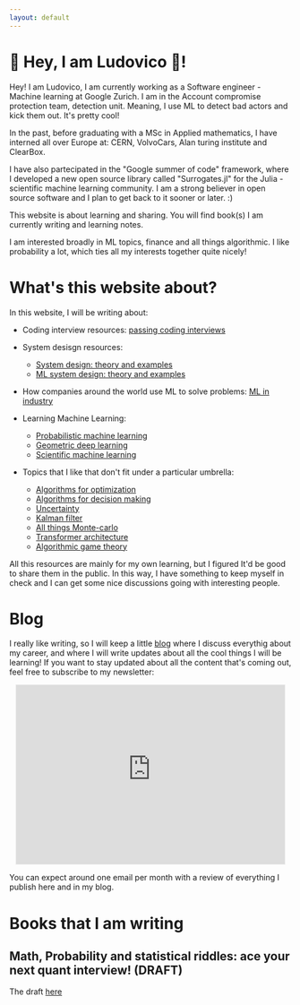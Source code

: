 ```yaml
---
layout: default
---
```



# 👋 Hey, I am Ludovico 🐻! 
Hey!
I am Ludovico, I am currently working as a Software engineer - Machine learning at Google Zurich. 
I am in the Account compromise protection team, detection unit. Meaning, I use ML to detect bad actors and kick them out. It's pretty cool!

In the past, before graduating with a MSc in Applied mathematics, I have interned all over Europe at: CERN, VolvoCars, Alan turing institute and ClearBox. 

I have also partecipated in the "Google summer of code" framework, where I developed a new open source library called "Surrogates.jl" for the Julia - scientific machine learning community. I am a strong believer in open source software and I plan to get back to it sooner or later. :)

This website is about learning and sharing. You will find book(s) I am currently writing and learning notes. 

I am interested broadly in ML topics, finance and all things algorithmic. I like probability a lot, which ties all my interests together quite nicely! 

# What's this website about? 
In this website, I will be writing about: 
- Coding interview resources: [passing coding interviews](./coding/codingInterviews.html)

- System desisgn resources:
    - [System design: theory and examples](./systems/SysDesign/SysDesign.html)
    - [ML system design: theory and examples](./systems/MLSysDesign/SysDesign.html)

- How companies around the world use ML to solve problems: [ML in industry](./ML_papers/ML.html)

- Learning Machine Learning: 
    - [Probabilistic machine learning](./PML/pml1.html)
    - [Geometric deep learning](./Geometric/geo1.html)
    - [Scientific machine learning](./SCIML/sciml1.html)

- Topics that I like that don't fit under a particular umbrella:
    - [Algorithms for optimization](./misc/AlgoOpt/algo1.html)
    - [Algorithms for decision making](./misc/AlgoDec/algo1.html)
    - [Uncertainty](./misc/Uncertain/uncertain1.html)
    - [Kalman filter](./misc/Kalman/kalman1.html)
    - [All things Monte-carlo](./misc/MonteCarlo/montecarlo1.html)
    - [Transformer architecture](./misc/Transformer/trans1.html)
    - [Algorithmic game theory](./misc/AlgoGMT/algoGMT.html)



All this resources are mainly for my own learning, but I figured It'd be good to share them in the public. In this way, I have something to keep myself in check and I can get some nice discussions going with interesting people. 

# Blog 
I really like writing, so I will keep a little <a href="https://ludoro.github.io/blog/">blog</a> where I discuss everythig about my career, and where I will write updates about all the cool things I will be learning!
If you want to stay updated about all the content that's coming out, feel free to subscribe to my newsletter:
<p align="center">
<iframe src="https://machinelearningatscale.substack.com/embed" width="480" height="320" style="border:1px solid #EEE; background:white;" frameborder="0" scrolling="no"></iframe>
</p>

You can expect around one email per month with a review of everything I publish here and in my blog.  


# Books that I am writing 

## Math, Probability and statistical riddles: ace your next quant interview! (DRAFT)

The draft [here](https://ludoro.github.io/assets/mybook.pdf)

